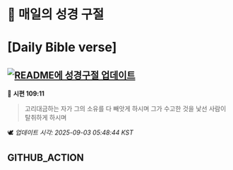 # 🙏 매일의 성경 구절
# [Daily Bible verse]
## [![README에 성경구절 업데이트](https://github.com/DONGSUKA/first_test/actions/workflows/update-readme-bible.yml/badge.svg)](https://github.com/DONGSUKA/first_test/actions/workflows/update-readme-bible.yml)
<!-- START_BIBLE_VERSE -->
📖 **시편 109:11**
> 고리대금하는 자가 그의 소유를 다 빼앗게 하시며 그가 수고한 것을 낯선 사람이 탈취하게 하시며

🕊️ _업데이트 시각: 2025-09-03 05:48:44 KST_
  <!-- END_BIBLE_VERSE -->
## GITHUB_ACTION

